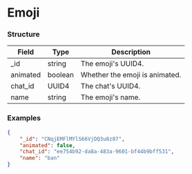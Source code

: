 # Emoji

### Structure

<!-- deno-fmt-ignore-start -->

| Field | Type | Description |
| - | - | - |
| _id | string | The emoji's UUID4. |
| animated | boolean | Whether the emoji is animated. |
| chat_id | UUID4 | The chat's UUID4. |
| name | string | The emoji's name. |

<!-- deno-fmt-ignore-end -->

### Examples

```json
{
	"_id": "CNqjEMFlMYlS66VjDQ3u8z07",
	"animated": false,
	"chat_id": "ee754b92-da8a-483a-9601-bf44b9bff531",
	"name": "ban"
}
```
